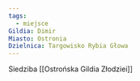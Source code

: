 ```yaml
---
tags:
  - miejsce
Gildia: Dimir
Miasto: Ostronia
Dzielnica: Targowisko Rybia Głowa
---
```

Siedziba [[Ostrońska Gildia Złodziei]]